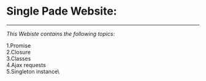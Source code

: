 # Single Pade Website:

----------------------------------------------------------

_This Webiste contains the following topics:_

1.Promise\
2.Closure\
3.Classes\
4.Ajax requests\
5.Singleton instance\
